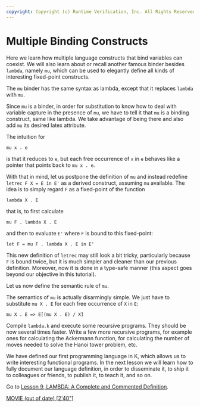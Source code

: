 ```yaml
---
copyright: Copyright (c) Runtime Verification, Inc. All Rights Reserved.
---
```


# Multiple Binding Constructs

Here we learn how multiple language constructs that bind variables can
coexist. We will also learn about or recall another famous binder besides
`lambda`, namely `mu`, which can be used to elegantly define all kinds of
interesting fixed-point constructs.

The `mu` binder has the same syntax as lambda, except that it replaces
`lambda` with `mu`.

Since `mu` is a binder, in order for substitution to know how to deal with
variable capture in the presence of `mu`, we have to tell it that `mu` is a
binding construct, same like lambda.  We take advantage of being there and
also add `mu` its desired latex attribute.

The intuition for

    mu x . e

is that it reduces to `e`, but each free occurrence of `x` in `e` behaves
like a pointer that points back to `mu x . e`.

With that in mind, let us postpone the definition of `mu` and instead redefine
`letrec F X = E in E'` as a derived construct, assuming `mu` available.  The
idea is to simply regard `F` as a fixed-point of the function

    lambda X . E

that is, to first calculate

    mu F . lambda X . E

and then to evaluate `E'` where `F` is bound to this fixed-point:

    let F = mu F . lambda X . E in E'

This new definition of `letrec` may still look a bit tricky, particularly
because `F` is bound twice, but it is much simpler and cleaner than our
previous definition.  Moreover, now it is done in a type-safe manner
(this aspect goes beyond our objective in this tutorial).

Let us now define the semantic rule of `mu`.

The semantics of `mu` is actually disarmingly simple.  We just have to
substitute `mu X . E` for each free occurrence of `X` in `E`:

    mu X . E => E[(mu X . E) / X]

Compile `lambda.k` and execute some recursive programs.  They should be now
several times faster.  Write a few more recursive programs, for example ones
for calculating the Ackermann function, for calculating the number of moves
needed to solve the Hanoi tower problem, etc.

We have defined our first programming language in K, which allows us to
write interesting functional programs.  In the next lesson we will learn how
to fully document our language definition, in order to disseminate it, to ship
it to colleagues or friends, to publish it, to teach it, and so on.

Go to [Lesson 9, LAMBDA: A Complete and Commented Definition](../lesson_9/README.md).

[MOVIE (out of date) [2'40"]](https://youtu.be/Ox4uXDpcY64)
